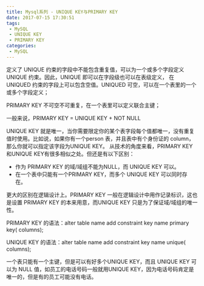 ```yaml
---
title: Mysql系列 - UNIQUE KEY与PRIMARY KEY
date: 2017-07-15 17:30:51
tags:
 - MySQL
 - UNIQUE KEY
 - PRIMARY KEY
categories:
 - MySQL
---
```


定义了 UNIQUE 约束的字段中不能包含重复值，可以为一个或多个字段定义 UNIQUE 约束。因此，UNIQUE 即可以在字段级也可以在表级定义， 在 UNIQUED 约束的字段上可以包含空值。UNIQUED 可空，可以在一个表里的一个或多个字段定义；

PRIMARY KEY 不可空不可重复，在一个表里可以定义联合主键；

一般来说，PRIMARY KEY = UNIQUE KEY +  NOT NULL

UNIQUE KEY 就是唯一，当你需要限定你的某个表字段每个值都唯一，没有重复值时使用。比如说，如果你有一个person 表，并且表中有个身份证的 column，那么你就可以指定该字段为UNIQUE KEY。 从技术的角度来看，PRIMARY KEY和UNIQUE KEY有很多相似之处。但还是有以下区别： 

- 作为 PRIMARY KEY 的域/域组不能为NULL，而 UNIQUE KEY 可以。 
- 在一个表中只能有一个PRIMARY KEY，而多个 UNIQUE KEY 可以同时存在。 

更大的区别在逻辑设计上。PRIMARY KEY 一般在逻辑设计中用作记录标识，这也是设置 PRIMARY KEY 的本来用意，而UNIQUE KEY 只是为了保证域/域组的唯一性。 

PRIMARY KEY 的语法：alter table name add constraint key name primary key( columns); 

UNIQUE KEY 的语法：alter table name add constraint key name unique( columns); 

一个表只能有一个主键，但是可以有好多个UNIQUE KEY，而且 UNIQUE KEY 可以为 NULL 值，如员工的电话号码一般就用UNIQUE KEY，因为电话号码肯定是唯一的，但是有的员工可能没有电话。